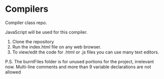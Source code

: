 # Compilers
Compiler class repo.

JavaScript will be used for this compiler.

1. Clone the repository
2. Run the index.html file on any web browser.
3. To view/edit the code for .html or .js files you can use many text editors.

P.S. The burntFiles folder is for unused portions for the project, irrelevant now.
Multi-line comments and more than 9 variable declarations are not allowed
